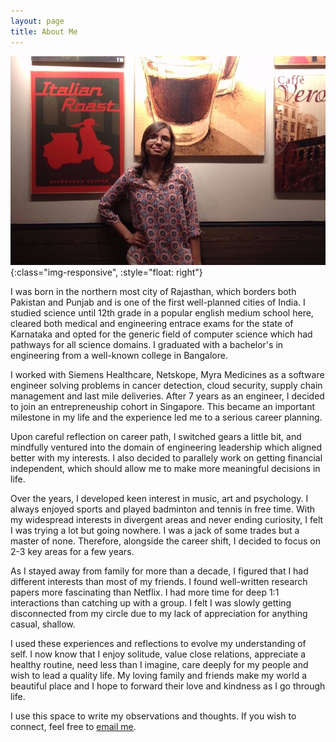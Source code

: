 ```yaml
---
layout: page
title: About Me
---
```


![image-title-here](/assets/aditi.jpeg){:class="img-responsive", :style="float: right"}

I was born in the northern most city of Rajasthan, which borders both Pakistan and Punjab and is one of the first well-planned cities of India. I studied science until 12th grade in a popular english medium school here, cleared both medical and engineering entrace exams for the state of Karnataka and opted for the generic field of computer science which had pathways for all science domains. I graduated with a bachelor's in engineering from a well-known college in Bangalore. 

I worked with Siemens Healthcare, Netskope, Myra Medicines as a software engineer solving problems in cancer detection, cloud security, supply chain management and last mile deliveries. After 7 years as an engineer, I decided to join an entrepreneuship cohort in Singapore. This became an important milestone in my life and the experience led me to a serious career planning. 

Upon careful reflection on career path, I switched gears a little bit, and mindfully ventured into the domain of engineering leadership which aligned better with my interests. I also decided to parallely work on getting financial independent, which should allow me to make more meaningful decisions in life.

Over the years, I developed keen interest in music, art and psychology. I always enjoyed sports and played badminton and tennis in free time. With my widespread interests in divergent areas and never ending curiosity, I felt I was trying a lot but going nowhere. I was a jack of some trades but a master of none. Therefore, alongside the career shift, I decided to focus on 2-3 key areas for a few years. 

As I stayed away from family for more than a decade, I figured that I had different interests than most of my friends. I found well-written research papers more fascinating than Netflix. I had more time for deep 1:1 interactions than catching up with a group. I felt I was slowly getting disconnected from my circle due to my lack of appreciation for anything casual, shallow. 

I used these experiences and reflections to evolve my understanding of self. I now know that I enjoy solitude, value close relations, appreciate a healthy routine, need less than I imagine, care deeply for my people and wish to lead a quality life. My loving family and friends make my world a beautiful place and I hope to forward their love and kindness as I go through life. 

I use this space to write my observations and thoughts. If you wish to connect, feel free to [email me](). 
